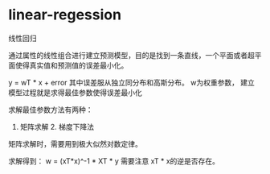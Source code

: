 # linear-regession

线性回归


通过属性的线性组合进行建立预测模型，目的是找到一条直线，一个平面或者超平面使得真实值和预测值的误差最小化。


y = wT * x + error 其中误差服从独立同分布和高斯分布。 w为权重参数， 建立模型过程就是求得最佳参数使得误差最小化


求解最佳参数方法有两种： 

1. 矩阵求解  2. 梯度下降法


矩阵求解时，需要用到极大似然对数定律。


求解得到： w = (xT*x)^-1 * XT * y   需要注意 xT * x的逆是否存在。
